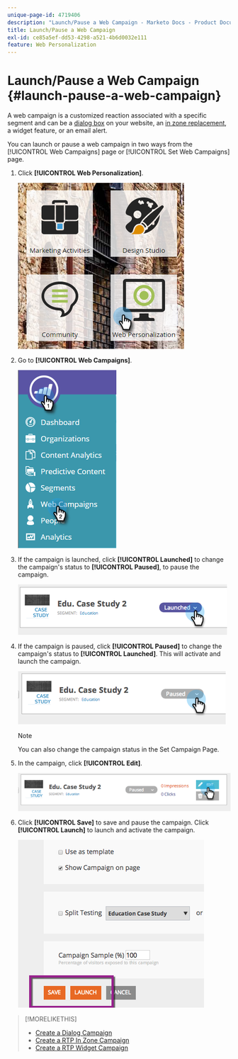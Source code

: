 ```yaml
---
unique-page-id: 4719406
description: "Launch/Pause a Web Campaign - Marketo Docs - Product Documentation"
title: Launch/Pause a Web Campaign
exl-id: ce85a5ef-dd53-4298-a521-4b6d0032e111
feature: Web Personalization
---
```

# Launch/Pause a Web Campaign {#launch-pause-a-web-campaign}

A web campaign is a customized reaction associated with a specific segment and can be a [dialog box](/help/marketo/product-docs/web-personalization/working-with-web-campaigns/create-a-new-dialog-web-campaign.md) on your website, an [in zone replacement](/help/marketo/product-docs/web-personalization/working-with-web-campaigns/create-a-new-in-zone-web-campaign.md), a widget feature, or an email alert.

You can launch or pause a web campaign in two ways from the [!UICONTROL Web Campaigns] page or [!UICONTROL Set Web Campaigns] page.

1. Click **[!UICONTROL Web Personalization]**.

   ![](assets/one-1.png)

1. Go to **[!UICONTROL Web Campaigns]**.

   ![](assets/two-1.png)

1. If the campaign is launched, click **[!UICONTROL Launched]** to change the campaign's status to **[!UICONTROL Paused]**, to pause the campaign.

   ![](assets/image2014-11-26-17-3a26-3a38.png)

1. If the campaign is paused, click **[!UICONTROL Paused]** to change the campaign's status to **[!UICONTROL Launched]**. This will activate and launch the campaign.

   ![](assets/image2014-11-26-17-3a28-3a59.png)

   >[!NOTE]
   >
   >You can also change the campaign status in the Set Campaign Page.

1. In the campaign, click **[!UICONTROL Edit]**.

   ![](assets/image2014-11-26-17-3a31-3a37.png)

1. Click **[!UICONTROL Save]** to save and pause the campaign. Click **[!UICONTROL Launch]** to launch and activate the campaign.

   ![](assets/image2014-11-26-17-3a32-3a48.png)

>[!MORELIKETHIS]
>
>* [Create a Dialog Campaign](/help/marketo/product-docs/web-personalization/working-with-web-campaigns/create-a-new-dialog-web-campaign.md)
>* [Create a RTP In Zone Campaign](/help/marketo/product-docs/web-personalization/working-with-web-campaigns/create-a-new-in-zone-web-campaign.md)
>* [Create a RTP Widget Campaign](/help/marketo/product-docs/web-personalization/working-with-web-campaigns/create-a-new-widget-web-campaign.md)
